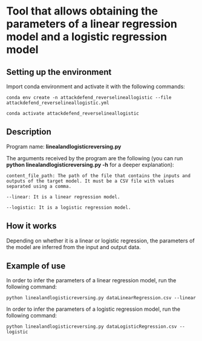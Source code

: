 # Tool that allows obtaining the parameters of a linear regression model and a logistic regression model

## Setting up the environment

Import conda environment and activate it with the following commands:
```
conda env create -n attackdefend_reverselineallogistic --file attackdefend_reverselineallogistic.yml

conda activate attackdefend_reverselineallogistic
```

## Description

Program name: **linealandlogisticreversing.py**


The arguments received by the program are the following (you can run **python linealandlogisticreversing.py -h** for a deeper explanation):

```
content_file_path: The path of the file that contains the inputs and outputs of the target model. It must be a CSV file with values separated using a comma.

--linear: It is a linear regression model.

--logistic: It is a logistic regression model.
``` 

## How it works

Depending on whether it is a linear or logistic regression, the parameters of the model are inferred from the input and output data.


## Example of use

In order to infer the parameters of a linear regression model, run the following command:

```
python linealandlogisticreversing.py dataLinearRegression.csv --linear
```
        
In order to infer the parameters of a logistic regression model, run the following command:

```
python linealandlogisticreversing.py dataLogisticRegression.csv --logistic
```